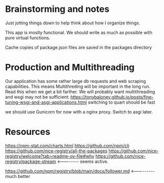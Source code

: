 # Brainstorming and notes

Just jotting things down to help think about how I organize things.

This app is mostly functional. We should write as much as possible with pure virtual functions.

Cache copies of package.json files are saved in the packages directory

# Production and Multithreading

Our application has some rather large db requests and web scraping capabilities. This means Multithreding will be important in the long run.
Read this when we get a bit farther. We will probably want multithreading and wsgi may not be sufficient:
https://tonybaloney.github.io/posts/fine-tuning-wsgi-and-asgi-applications.html
switching to quart should be fast

we should use Gunicorn for now with a nginx proxy. Switch to asgi later.

# Resources

https://npm-stat.com/charts.html
https://github.com/npm/cli
https://github.com/nice-registry/all-the-packages
https://github.com/nice-registry/welcome?tab=readme-ov-file#why
https://github.com/nice-registry/package-stream <-------- seems active.

https://github.com/npm/registry/blob/main/docs/follower.md <--------- much better
